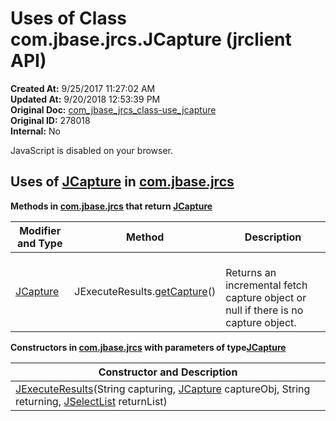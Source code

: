 # Uses of Class com.jbase.jrcs.JCapture (jrclient   API)

**Created At:** 9/25/2017 11:27:02 AM  
**Updated At:** 9/20/2018 12:53:39 PM  
**Original Doc:** [com_jbase_jrcs_class-use_jcapture](https://docs.jbase.com/39245-class-use/com_jbase_jrcs_class-use_jcapture)  
**Original ID:** 278018  
**Internal:** No  

<!--<br>    try {<br>        if (location.href.indexOf('is-external=true') == -1) {<br>            parent.document.title="Uses of Class com.jbase.jrcs.JCapture (jrclient   API)";<br>        }<br>    }<br>    catch(err) {<br>    }<br>//-->
JavaScript is disabled on your browser.





## Uses of [JCapture](./../../jcapture-%28jrclient-api%29 "class in com.jbase.jrcs") in [com.jbase.jrcs](./../../com.jbase.jrcs-%28jrclient---api%29)



**Methods in [com.jbase.jrcs](./../../com.jbase.jrcs-%28jrclient---api%29) that return [JCapture](./../../jcapture-%28jrclient-api%29 "class in com.jbase.jrcs")**


| Modifier and Type<br> | Method<br> | Description<br> |
| --- | --- | --- |
| [JCapture](./../../jcapture-%28jrclient-api%29 "class in com.jbase.jrcs")<br> | JExecuteResults.[getCapture](/jrcs/com_jbase_jrcs_jexecuteresults#getCapture--)()<br> | <br>Returns an incremental fetch capture object or null if there is no capture object.<br> |



**Constructors in [com.jbase.jrcs](./../../com.jbase.jrcs-%28jrclient---api%29) with parameters of type**[**JCapture**](./../../jcapture-%28jrclient-api%29 "class in com.jbase.jrcs")

| Constructor and Description<br> |
| --- |
| [JExecuteResults](./../../jexecuteresults-%28jrclient-api%29)(String capturing, [JCapture](./../../jcapture-%28jrclient-api%29 "class in com.jbase.jrcs") captureObj, String returning, [JSelectList](./../../jselectlist-%28jrclient---api%29 "class in com.jbase.jrcs") returnList)<br> |




